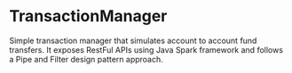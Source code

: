 # TransactionManager

Simple transaction manager that simulates account to account fund transfers.
It exposes RestFul APIs using Java Spark framework and follows a  Pipe and Filter design pattern  approach.
